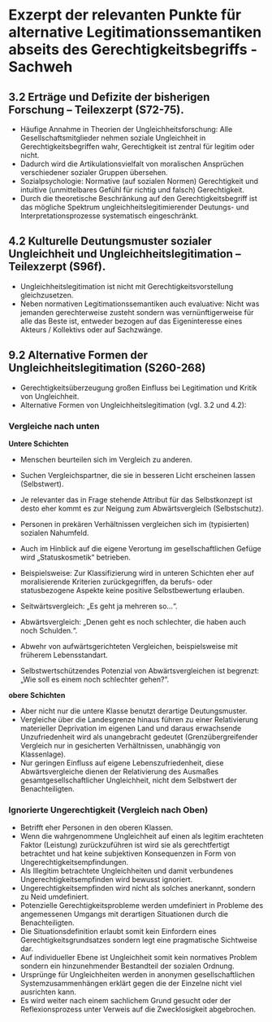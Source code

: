 # Exzerpt der relevanten Punkte für alternative Legitimationssemantiken abseits des Gerechtigkeitsbegriffs - Sachweh

## 3.2 Erträge und Defizite der bisherigen Forschung – Teilexzerpt (S72-75).

- Häufige Annahme in Theorien der Ungleichheitsforschung: Alle Gesellschaftsmitglieder nehmen soziale Ungleichheit in Gerechtigkeitsbegriffen wahr, Gerechtigkeit ist zentral für legitim oder nicht.
- Dadurch wird die Artikulationsvielfalt von moralischen Ansprüchen verschiedener sozialer Gruppen übersehen.
- Sozialpsychologie: Normative (auf sozialen Normen) Gerechtigkeit und intuitive (unmittelbares Gefühl für richtig und falsch) Gerechtigkeit.
- Durch die theoretische Beschränkung auf den Gerechtigkeitsbegriff ist das mögliche Spektrum ungleichheitslegitimierender Deutungs- und Interpretationsprozesse systematisch eingeschränkt.

## 4.2 Kulturelle Deutungsmuster sozialer Ungleichheit und Ungleichheitslegitimation – Teilexzerpt (S96f).

- Ungleichheitslegitimation ist nicht mit Gerechtigkeitsvorstellung gleichzusetzen.
- Neben normativen Legitimationssemantiken auch evaluative: Nicht was jemanden gerechterweise zusteht sondern was vernünftigerweise für alle das Beste ist, entweder bezogen auf das Eigeninteresse eines Akteurs / Kollektivs oder auf Sachzwänge.

## 9.2 Alternative Formen der Ungleichheitslegitimation (S260-268)
- Gerechtigkeitsüberzeugung großen Einfluss bei Legitimation und Kritik von Ungleichheit.
- Alternative Formen von Ungleichheitslegitimation (vgl. 3.2 und 4.2):

### Vergleiche nach unten

**Untere Schichten**

- Menschen beurteilen sich im Vergleich zu anderen.
- Suchen Vergleichspartner, die sie in besseren Licht erscheinen lassen (Selbstwert).
- Je relevanter das in Frage stehende Attribut für das Selbstkonzept ist desto eher kommt es zur Neigung zum Abwärtsvergleich (Selbstschutz).
- Personen in prekären Verhältnissen vergleichen sich im (typisierten) sozialen Nahumfeld.

- Auch im Hinblick auf die eigene Verortung im gesellschaftlichen Gefüge wird „Statuskosmetik“ betrieben.
- Beispielsweise: Zur Klassifizierung wird in unteren Schichten eher auf moralisierende Kriterien zurückgegriffen, da berufs- oder statusbezogene Aspekte keine positive Selbstbewertung erlauben.
- Seitwärtsvergleich: „Es geht ja mehreren so...“.
- Abwärtsvergleich: „Denen geht es noch schlechter, die haben auch noch Schulden.“.
- Abwehr von aufwärtsgerichteten Vergleichen, beispielsweise mit früherem Lebensstandart.
- Selbstwertschützendes Potenzial von Abwärtsvergleichen ist begrenzt: „Wie soll es einem noch schlechter gehen?“.

**obere Schichten**

- Aber nicht nur die untere Klasse benutzt derartige Deutungsmuster.
- Vergleiche über die Landesgrenze hinaus führen zu einer Relativierung materieller Deprivation im eigenen Land und daraus erwachsende Unzufriedenheit wird als unangebracht gedeutet (Grenzübergreifender Vergleich nur in gesicherten Verhältnissen, unabhängig von Klassenlage).
- Nur geringen Einfluss auf eigene Lebenszufriedenheit, diese Abwärtsvergleiche dienen der Relativierung des Ausmaßes gesamtgesellschaftlicher Ungleichheit, nicht dem Selbstwert der Benachteiligten.

### Ignorierte Ungerechtigkeit (Vergleich nach Oben)

- Betrifft eher Personen in den oberen Klassen.
- Wenn die wahrgenommene Ungleichheit auf einen als legitim erachteten Faktor (Leistung) zurückzuführen ist wird sie als gerechtfertigt betrachtet und hat keine subjektiven Konsequenzen in Form von Ungerechtigkeitsempfindungen.
- Als Illegitim betrachtete Ungleichheiten und damit verbundenes Ungerechtigkeitsempfinden wird bewusst ignoriert.
- Ungerechtigkeitsempfinden wird nicht als solches anerkannt, sondern zu Neid umdefiniert.
- Potenzielle Gerechtigkeitsprobleme werden umdefiniert in Probleme des angemessenen Umgangs mit derartigen Situationen durch die Benachteiligten.
- Die Situationsdefinition erlaubt somit kein Einfordern eines Gerechtigkeitsgrundsatzes sondern legt eine pragmatische Sichtweise dar.
- Auf individueller Ebene ist Ungleichheit somit kein normatives Problem sondern ein hinzunehmender Bestandteil der sozialen Ordnung.
- Ursprünge für Ungleichheiten werden in anonymen gesellschaftlichen Systemzusammenhängen erklärt gegen die der Einzelne nicht viel ausrichten kann.
- Es wird weiter nach einem sachlichem Grund gesucht oder der Reflexionsprozess unter Verweis auf die Zwecklosigkeit abgebrochen.



